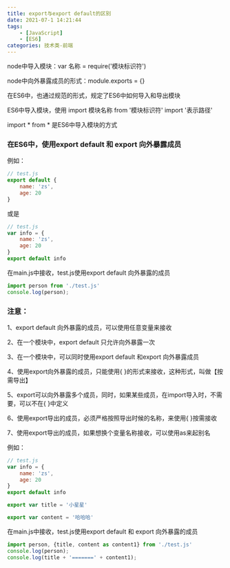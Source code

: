 ```yaml
---
title: export与export default的区别
date: 2021-07-1 14:21:44
tags: 
    - [JavaScript]
    - [ES6]
categories: 技术类-前端
---
```


node中导入模块：var 名称 = require('模块标识符')

node中向外暴露成员的形式：module.exports = {}

在ES6中，也通过规范的形式，规定了ES6中如何导入和导出模块

ES6中导入模块，使用 import 模块名称 from '模块标识符'    import '表示路径'

import * from * 是ES6中导入模块的方式

### 在ES6中，使用export default 和 export 向外暴露成员

例如：

```javascript
// test.js
export default {
    name: 'zs',
    age: 20
}
```

或是

```javascript
// test.js
var info = {
    name: 'zs',
    age: 20
}
export default info
```

在main.js中接收，test.js使用export default 向外暴露的成员

```javascript
import person from './test.js'
console.log(person);
```

### 注意：

1、export default 向外暴露的成员，可以使用任意变量来接收

2、在一个模块中，export default 只允许向外暴露一次

3、在一个模块中，可以同时使用export default 和export 向外暴露成员

4、使用export向外暴露的成员，只能使用{  }的形式来接收，这种形式，叫做【按需导出】

5、export可以向外暴露多个成员，同时，如果某些成员，在import导入时，不需要，可以不在{ }中定义

6、使用export导出的成员，必须严格按照导出时候的名称，来使用{ }按需接收

7、使用export导出的成员，如果想换个变量名称接收，可以使用as来起别名

例如：

```javascript
// test.js
var info = {
    name: 'zs',
    age: 20
}
export default info

export var title = '小星星'

export var content = '哈哈哈'
```

在main.js中接收，test.js使用export default 和 export 向外暴露的成员

```javascript
import person, {title, content as content1} from './test.js'
console.log(person);
console.log(title + '=======' + content1);
```

